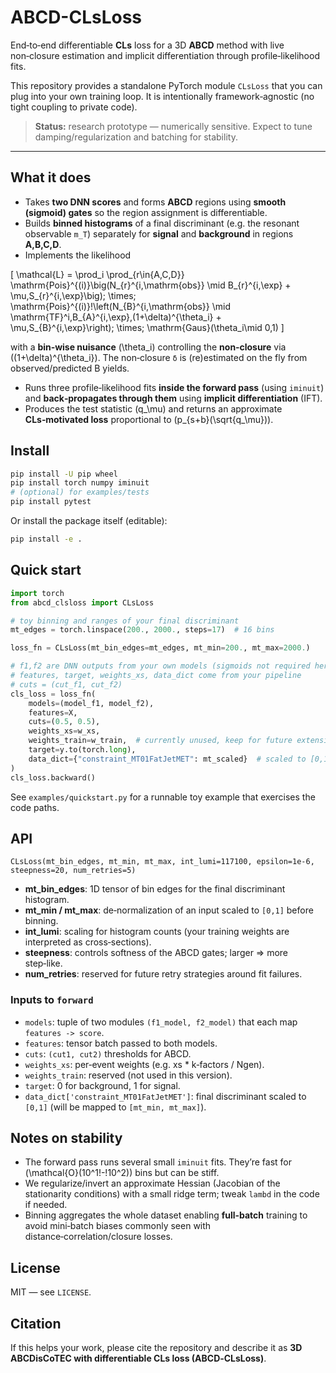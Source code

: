# ABCD-CLsLoss

End‑to‑end differentiable **CLs** loss for a 3D **ABCD** method with live non‑closure estimation and implicit differentiation through profile‑likelihood fits.

This repository provides a standalone PyTorch module `CLsLoss` that you can plug into your own training loop. It is intentionally framework‑agnostic (no tight coupling to private code).

> **Status:** research prototype — numerically sensitive. Expect to tune damping/regularization and batching for stability.

---

## What it does

- Takes **two DNN scores** and forms **ABCD** regions using **smooth (sigmoid) gates** so the region assignment is differentiable.
- Builds **binned histograms** of a final discriminant (e.g. the resonant observable `m_T`) separately for **signal** and **background** in regions **A,B,C,D**.
- Implements the likelihood

\[
\mathcal{L} = \prod_i \prod_{r\in\{A,C,D\}}
\mathrm{Pois}^{(i)}\big(N_{r}^{i,\mathrm{obs}} \mid B_{r}^{i,\exp} + \mu\,S_{r}^{i,\exp}\big)\;
\times\;
\mathrm{Pois}^{(i)}\!\left(N_{B}^{i,\mathrm{obs}} \mid \mathrm{TF}^i\,B_{A}^{i,\exp}\,(1+\delta)^{\theta_i} + \mu\,S_{B}^{i,\exp}\right)\;
\times\;
\mathrm{Gaus}(\theta_i\mid 0,1)
\]

with a **bin‑wise nuisance** \(\theta_i\) controlling the **non‑closure** via \((1+\delta)^{\theta_i}\). The non‑closure `δ` is (re)estimated on the fly from observed/predicted B yields.
- Runs three profile‑likelihood fits **inside the forward pass** (using `iminuit`) and **back‑propagates through them** using **implicit differentiation** (IFT).
- Produces the test statistic \(q_\mu\) and returns an approximate **CLs‑motivated loss** proportional to \(p_{s+b}(\sqrt{q_\mu})\).

## Install

```bash
pip install -U pip wheel
pip install torch numpy iminuit
# (optional) for examples/tests
pip install pytest
```

Or install the package itself (editable):

```bash
pip install -e .
```

## Quick start

```python
import torch
from abcd_clsloss import CLsLoss

# toy binning and ranges of your final discriminant
mt_edges = torch.linspace(200., 2000., steps=17)  # 16 bins

loss_fn = CLsLoss(mt_bin_edges=mt_edges, mt_min=200., mt_max=2000.)

# f1,f2 are DNN outputs from your own models (sigmoids not required here)
# features, target, weights_xs, data_dict come from your pipeline
# cuts = (cut_f1, cut_f2)
cls_loss = loss_fn(
    models=(model_f1, model_f2),
    features=X,
    cuts=(0.5, 0.5),
    weights_xs=w_xs,
    weights_train=w_train,  # currently unused, keep for future extensions
    target=y.to(torch.long),
    data_dict={"constraint_MT01FatJetMET": mt_scaled}  # scaled to [0,1]
)
cls_loss.backward()
```

See `examples/quickstart.py` for a runnable toy example that exercises the code paths.

## API

`CLsLoss(mt_bin_edges, mt_min, mt_max, int_lumi=117100, epsilon=1e-6, steepness=20, num_retries=5)`

- **mt_bin_edges**: 1D tensor of bin edges for the final discriminant histogram.
- **mt_min / mt_max**: de‑normalization of an input scaled to `[0,1]` before binning.
- **int_lumi**: scaling for histogram counts (your training weights are interpreted as cross‑sections).
- **steepness**: controls softness of the ABCD gates; larger ⇒ more step‑like.
- **num_retries**: reserved for future retry strategies around fit failures.

### Inputs to `forward`

- `models`: tuple of two modules `(f1_model, f2_model)` that each map `features -> score`.
- `features`: tensor batch passed to both models.
- `cuts`: `(cut1, cut2)` thresholds for ABCD.
- `weights_xs`: per‑event weights (e.g. xs * k‑factors / Ngen).
- `weights_train`: reserved (not used in this version).
- `target`: 0 for background, 1 for signal.
- `data_dict['constraint_MT01FatJetMET']`: final discriminant scaled to `[0,1]` (will be mapped to `[mt_min, mt_max]`).

## Notes on stability

- The forward pass runs several small `iminuit` fits. They’re fast for \(\mathcal{O}(10^1\!-\!10^2)\) bins but can be stiff.
- We regularize/invert an approximate Hessian (Jacobian of the stationarity conditions) with a small ridge term; tweak `lambd` in the code if needed.
- Binning aggregates the whole dataset enabling **full‑batch** training to avoid mini‑batch biases commonly seen with distance‑correlation/closure losses.

## License

MIT — see `LICENSE`.

## Citation

If this helps your work, please cite the repository and describe it as **3D ABCDisCoTEC with differentiable CLs loss (ABCD‑CLsLoss)**.

